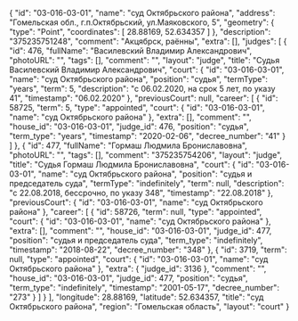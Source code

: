 {
    "id": "03-016-03-01",
    "name": "суд Октябрьского района",
    "address": "Гомельская обл., г.п.Октябрьский, ул.Маяковского, 5",
    "geometry": {
        "type": "Point",
        "coordinates": [
            28.88169,
            52.634357
        ]
    },
    "description": "375235751248",
    "comment": "Акцябрск, раённы",
    "extra": [],
    "judges": [
        {
            "id": 476,
            "fullName": "Василевский Владимир Александрович",
            "photoURL": "",
            "tags": [],
            "comment": "",
            "layout": "judge",
            "title": "Судья Василевский Владимир Александрович",
            "court": {
                "id": "03-016-03-01",
                "name": "суд Октябрьского района",
                "position": "судья",
                "termType": "years",
                "term": 5,
                "description": "c 06.02.2020, на срок 5 лет, по указу 41",
                "timestamp": "06.02.2020"
            },
            "previousCourt": null,
            "career": [
                {
                    "id": 58725,
                    "term": 5,
                    "type": "appointed",
                    "court": {
                        "id": "03-016-03-01",
                        "name": "суд Октябрьского района"
                    },
                    "extra": [],
                    "comment": "",
                    "house_id": "03-016-03-01",
                    "judge_id": 476,
                    "position": "судья",
                    "term_type": "years",
                    "timestamp": "2020-02-06",
                    "decree_number": "41"
                }
            ]
        },
        {
            "id": 477,
            "fullName": "Гормаш Людмила Брониславовна",
            "photoURL": "",
            "tags": [],
            "comment": "375235754206",
            "layout": "judge",
            "title": "Судья Гормаш Людмила Брониславовна",
            "court": {
                "id": "03-016-03-01",
                "name": "суд Октябрьского района",
                "position": "судья и председатель суда",
                "termType": "indefinitely",
                "term": null,
                "description": "c 22.08.2018, бессрочно, по указу 348",
                "timestamp": "22.08.2018"
            },
            "previousCourt": {
                "id": "03-016-03-01",
                "name": "суд Октябрьского района"
            },
            "career": [
                {
                    "id": 58726,
                    "term": null,
                    "type": "appointed",
                    "court": {
                        "id": "03-016-03-01",
                        "name": "суд Октябрьского района"
                    },
                    "extra": [],
                    "comment": "",
                    "house_id": "03-016-03-01",
                    "judge_id": 477,
                    "position": "судья и председатель суда",
                    "term_type": "indefinitely",
                    "timestamp": "2018-08-22",
                    "decree_number": "348"
                },
                {
                    "id": 3719,
                    "term": null,
                    "type": "appointed",
                    "court": {
                        "id": "03-016-03-01",
                        "name": "суд Октябрьского района"
                    },
                    "extra": {
                        "judge_id": 3136
                    },
                    "comment": "",
                    "house_id": "03-016-03-01",
                    "judge_id": 477,
                    "position": "судья",
                    "term_type": "indefinitely",
                    "timestamp": "2001-05-17",
                    "decree_number": "273"
                }
            ]
        }
    ],
    "longitude": 28.88169,
    "latitude": 52.634357,
    "title": "суд Октябрьского района",
    "region": "Гомельская область",
    "layout": "court"
}